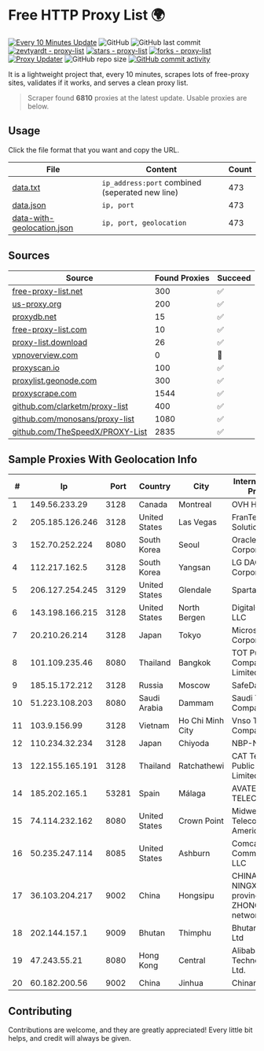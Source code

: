
# Free HTTP Proxy List 🌍

[![Every 10 Minutes Update](https://github.com/mertguvencli/http-proxy-list/actions/workflows/main.yml/badge.svg?branch=main)](https://github.com/mertguvencli/http-proxy-list/actions/workflows/main.yml)
![GitHub](https://img.shields.io/github/license/mertguvencli/http-proxy-list)
![GitHub last commit](https://img.shields.io/github/last-commit/mertguvencli/http-proxy-list)
[![zevtyardt - proxy-list](https://img.shields.io/static/v1?label=zevtyardt&message=proxy-list&color=blue&logo=github)](https://github.com/zevtyardt/proxy-list "Go to GitHub repo")
[![stars - proxy-list](https://img.shields.io/github/stars/zevtyardt/proxy-list?style=social)](https://github.com/zevtyardt/proxy-list)
[![forks - proxy-list](https://img.shields.io/github/forks/zevtyardt/proxy-list?style=social)](https://github.com/zevtyardt/proxy-list)
[![Proxy Updater](https://github.com/zevtyardt/proxy-list/workflows/Proxy%20Updater/badge.svg)](https://github.com/zevtyardt/proxy-list/actions?query=workflow:"Proxy+Updater")
![GitHub repo size](https://img.shields.io/github/repo-size/zevtyardt/proxy-list)
[![GitHub commit activity](https://img.shields.io/github/commit-activity/m/zevtyardt/proxy-list?logo=commits)](https://github.com/zevtyardt/proxy-list/commits/main)

It is a lightweight project that, every 10 minutes, scrapes lots of free-proxy sites, validates if it works, and serves a clean proxy list.

> Scraper found **6810** proxies at the latest update. Usable proxies are below.

## Usage

Click the file format that you want and copy the URL.

|File|Content|Count|
|----|-------|-----|
|[data.txt](https://raw.githubusercontent.com/mertguvencli/http-proxy-list/main/proxy-list/data.txt)|`ip_address:port` combined (seperated new line)|473|
|[data.json](https://raw.githubusercontent.com/mertguvencli/http-proxy-list/main/proxy-list/data.json)|`ip, port`|473|
|[data-with-geolocation.json](https://raw.githubusercontent.com/mertguvencli/http-proxy-list/main/proxy-list/data-with-geolocation.json)|`ip, port, geolocation`|473|

## Sources

|Source|Found Proxies|Succeed|
|------|-------------|-------|
|[free-proxy-list.net](https://free-proxy-list.net)|300|✅|
|[us-proxy.org](https://www.us-proxy.org)|200|✅|
|[proxydb.net](http://proxydb.net)|15|✅|
|[free-proxy-list.com](https://free-proxy-list.com/?page=&port=&type%5B%5D=http&type%5B%5D=https&up_time=0&search=Search)|10|✅|
|[proxy-list.download](https://www.proxy-list.download/HTTP)|26|✅|
|[vpnoverview.com](https://vpnoverview.com/privacy/anonymous-browsing/free-proxy-servers)|0|🚫|
|[proxyscan.io](https://www.proxyscan.io)|100|✅|
|[proxylist.geonode.com](https://proxylist.geonode.com/api/proxy-list?limit=300&page=1&sort_by=lastChecked&sort_type=desc&protocols=http,https)|300|✅|
|[proxyscrape.com](https://api.proxyscrape.com/v2/?request=displayproxies&protocol=http&timeout=10000&country=all&ssl=all&anonymity=all)|1544|✅|
|[github.com/clarketm/proxy-list](https://raw.githubusercontent.com/clarketm/proxy-list/master/proxy-list-raw.txt)|400|✅|
|[github.com/monosans/proxy-list](https://raw.githubusercontent.com/monosans/proxy-list/main/proxies/http.txt)|1080|✅|
|[github.com/TheSpeedX/PROXY-List](https://raw.githubusercontent.com/TheSpeedX/PROXY-List/master/http.txt)|2835|✅|


## Sample Proxies With Geolocation Info

|#|Ip|Port|Country|City|Internet Service Provider|
|-|--|----|-------|----|-------------------------|
|1|149.56.233.29|3128|Canada|Montreal|OVH Hosting|
|2|205.185.126.246|3128|United States|Las Vegas|FranTech Solutions|
|3|152.70.252.224|8080|South Korea|Seoul|Oracle Corporation|
|4|112.217.162.5|3128|South Korea|Yangsan|LG DACOM Corporation|
|5|206.127.254.245|3129|United States|Glendale|Spartan Host Ltd|
|6|143.198.166.215|3128|United States|North Bergen|DigitalOcean, LLC|
|7|20.210.26.214|3128|Japan|Tokyo|Microsoft Corporation|
|8|101.109.235.46|8080|Thailand|Bangkok|TOT Public Company Limited|
|9|185.15.172.212|3128|Russia|Moscow|SafeData LLC|
|10|51.223.108.203|8080|Saudi Arabia|Dammam|Saudi Telecom Company JSC|
|11|103.9.156.99|3128|Vietnam|Ho Chi Minh City|Vnso Technology Company|
|12|110.234.32.234|3128|Japan|Chiyoda|NBP-NCP|
|13|122.155.165.191|3128|Thailand|Ratchathewi|CAT Telecom Public Company Limited|
|14|185.202.165.1|53281|Spain|Málaga|AVATEL TELECOM, SA|
|15|74.114.232.162|8080|United States|Crown Point|Midwest Telecom of America, Inc|
|16|50.235.247.114|8085|United States|Ashburn|Comcast Cable Communications, LLC|
|17|36.103.204.217|9002|China|Hongsipu|CHINANET NINGXIA province ZHONGWEI IDC network|
|18|202.144.157.1|9009|Bhutan|Thimphu|Bhutan Telecom Ltd|
|19|47.243.55.21|8080|Hong Kong|Central|Alibaba (US) Technology Co., Ltd.|
|20|60.182.200.56|9002|China|Jinhua|Chinanet|



## Contributing

Contributions are welcome, and they are greatly appreciated! Every
little bit helps, and credit will always be given.

